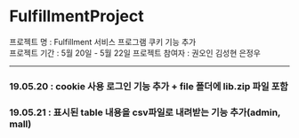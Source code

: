 ﻿# FulfillmentProject   

프로젝트 명 : Fulfillment 서비스 프로그램 쿠키 기능 추가  
프로젝트 기간 : 5월 20일 - 5월 22일 
프로젝트 참여자 : 권오인 김성현 은정우

---
### 19.05.20 : cookie 사용 로그인 기능 추가 + file 폴더에 lib.zip 파일 포함
### 19.05.21 : 표시된 table 내용을 csv파일로 내려받는 기능 추가(admin, mall)
